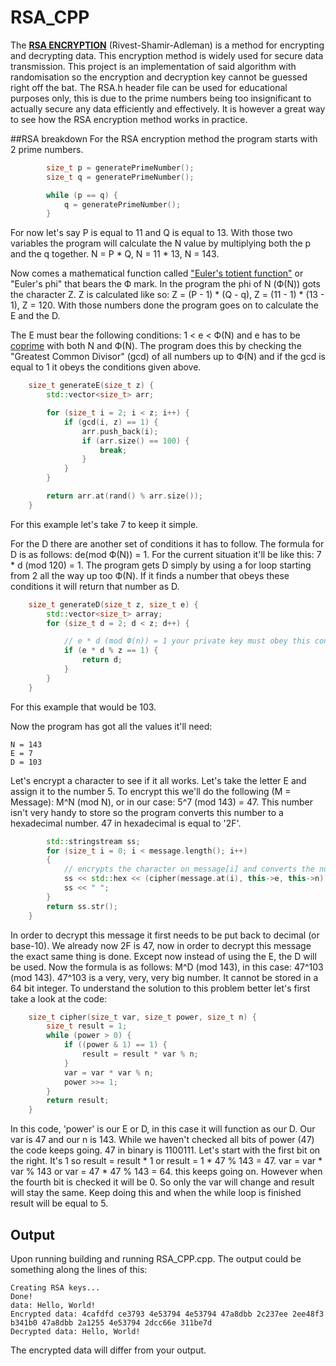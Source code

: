 ﻿# RSA_CPP
The [**RSA ENCRYPTION**](https://brilliant.org/wiki/rsa-encryption/) (Rivest-Shamir-Adleman) is a method for encrypting and decrypting data.
This encryption method is widely used for secure data transmission. This project is an implementation of said algorithm with randomisation
so the encryption and decryption key cannot be guessed right off the bat. The RSA.h header file can be used for educational purposes only,
this is due to the prime numbers being too insignificant to actually secure any data efficiently and effectively. It is however a great way 
to see how the RSA encryption method works in practice.

##RSA breakdown
For the RSA encryption method the program starts with 2 prime numbers.
```cpp
		size_t p = generatePrimeNumber();
		size_t q = generatePrimeNumber();

		while (p == q) {
			q = generatePrimeNumber();
		}
```
For now let's say P is equal to 11 and Q is equal to 13. With those two variables the program will calculate the N value by multiplying both the
p and the q together. N = P * Q, N = 11 * 13, N = 143. 

Now comes a mathematical function called ["Euler's totient function"](https://www.youtube.com/watch?v=qa_hksAzpSg) or "Euler's phi" that bears the Ф mark.
In the program the phi of N (Ф(N)) gots the character Z. Z is calculated like so: Z = (P - 1) * (Q - q), Z = (11 - 1) * (13 - 1), Z = 120.
With those numbers done the program goes on to calculate the E and the D. 

The E must bear the following conditions: 1 < e < Ф(N) and e has to be [coprime](https://en.wiktionary.org/wiki/coprime)
with both N and Ф(N). The program does this by checking the "Greatest Common Divisor" (gcd) of all numbers up to Ф(N) and if the gcd is equal to 1 it obeys the conditions given above.
```cpp
	size_t generateE(size_t z) {
		std::vector<size_t> arr;

		for (size_t i = 2; i < z; i++) {
			if (gcd(i, z) == 1) {
				arr.push_back(i);
				if (arr.size() == 100) {
					break;
				}
			}
		}

		return arr.at(rand() % arr.size());
	}
```
For this example let's take 7 to keep it simple.

For the D there are another set of conditions it has to follow. The formula for D is as follows: de(mod Ф(N)) = 1. For the current situation it'll be like this: 7 * d (mod 120) = 1.
The program gets D simply by using a for loop starting from 2 all the way up too Ф(N). If it finds a number that obeys these conditions it will return that number as D.
```cpp
	size_t generateD(size_t z, size_t e) {
		std::vector<size_t> array;
		for (size_t d = 2; d < z; d++) {

			// e * d (mod Ф(n)) = 1 your private key must obey this condition.
			if (e * d % z == 1) {
				return d;
			}
		}
	}
```

For this example that would be 103.

Now the program has got all the values it'll need:
```
N = 143
E = 7
D = 103
```

Let's encrypt a character to see if it all works. Let's take the letter E and assign it to the number 5. To encrypt this we'll do the following (M = Message): 
M^N (mod N), or in our case: 5^7 (mod 143) = 47. This number isn't very handy to store so the program converts this number to a hexadecimal number. 
47 in hexadecimal is equal to '2F'.
```cpp
		std::stringstream ss;
		for (size_t i = 0; i < message.length(); i++)
		{
			// encrypts the character on message[i] and converts the number to base 16.
			ss << std::hex << (cipher(message.at(i), this->e, this->n));
			ss << " ";
		}
		return ss.str();
	}
```

In order to decrypt this message it first needs to be put back to decimal (or base-10). We already now 2F is 47, now in order to decrypt this message the exact same thing is done.
Except now instead of using the E, the D will be used. Now the formula is as follows: M^D (mod 143), in this case: 47^103 (mod 143). 47^103 is a very, very, very big number. It cannot
be stored in a 64 bit integer. To understand the solution to this problem better let's first take a look at the code:
```cpp
	size_t cipher(size_t var, size_t power, size_t n) {
		size_t result = 1;
		while (power > 0) {
			if ((power & 1) == 1) {
				result = result * var % n;
			}
			var = var * var % n;
			power >>= 1;
		}
		return result;
	}
```
In this code, 'power' is our E or D, in this case it will function as our D. Our var is 47 and our n is 143. While we haven't checked all bits of power (47) the code keeps going. 
47 in binary is 1100111. Let's start with the first bit on the right. It's 1 so result = result * 1 or result = 1 * 47 % 143 = 47. var = var * var % 143 or var = 47 * 47 % 143 = 64.
this keeps going on. However when the fourth bit is checked it will be 0. So only the var will change and result will stay the same. Keep doing this and when the while loop is finished 
result will be equal to 5. 

## Output
Upon running building and running RSA_CPP.cpp. The output could be something along the lines of this:
```
Creating RSA keys...
Done!
data: Hello, World!
Encrypted data: 4cafdfd ce3793 4e53794 4e53794 47a8dbb 2c237ee 2ee48f3 b341b0 47a8dbb 2a1255 4e53794 2dcc66e 311be7d
Decrypted data: Hello, World!
```

The encrypted data will differ from your output. 